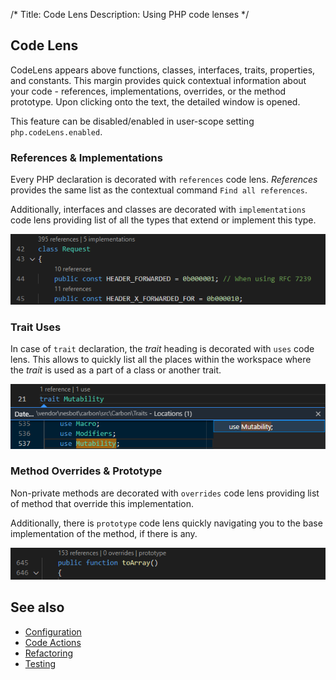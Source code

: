 /*
Title: Code Lens
Description: Using PHP code lenses
*/

## Code Lens

CodeLens appears above functions, classes, interfaces, traits, properties, and constants. This margin provides quick contextual information about your code - references, implementations, overrides, or the method prototype. Upon clicking onto the text, the detailed window is opened.

This feature can be disabled/enabled in user-scope setting `php.codeLens.enabled`.

### References &amp; Implementations

Every PHP declaration is decorated with `references` code lens. *References* provides the same list as the contextual command `Find all references`. 

Additionally, interfaces and classes are decorated with `implementations` code lens providing list of all the types that extend or implement this type.

![PHP references and implementations](../imgs/codelens-references-impls.png)

### Trait Uses

In case of `trait` declaration, the *trait* heading is decorated with `uses` code lens. This allows to quickly list all the places within the workspace where the *trait* is used as a part of a class or another trait.

![PHP trait uses](../imgs/codelens-trait-uses.png)

### Method Overrides &amp; Prototype

Non-private methods are decorated with `overrides` code lens providing list of method that override this implementation.

Additionally, there is `prototype` code lens quickly navigating you to the base implementation of the method, if there is any.

![PHP method overrides and method prototype](../imgs/codelens-prototype.png)

## See also

- [Configuration](../configuration)
- [Code Actions](code-actions)
- [Refactoring](refactoring)
- [Testing](../test-explorer)
